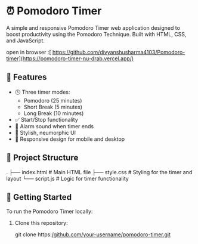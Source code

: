 # ⏰ Pomodoro Timer

A simple and responsive Pomodoro Timer web application designed to boost productivity using the Pomodoro Technique. Built with HTML, CSS, and JavaScript.

open in browser :[ https://github.com/divyanshusharma4103/Pomodoro-timer](https://pomodoro-timer-nu-drab.vercel.app/)
## 🌟 Features

- 🕒 Three timer modes:
  - Pomodoro (25 minutes)
  - Short Break (5 minutes)
  - Long Break (10 minutes)
- ✅ Start/Stop functionality
- 🔔 Alarm sound when timer ends
- 🎨 Stylish, neumorphic UI
- 📱 Responsive design for mobile and desktop

## 📁 Project Structure

.
├── index.html # Main HTML file
├── style.css # Styling for the timer and layout
└── script.js # Logic for timer functionality



## 🚀 Getting Started

To run the Pomodoro Timer locally:

1. Clone this repository:

   git clone https:[/github.com/your-username/pomodoro-timer.git](https://github.com/divyanshusharma4103/Pomodoro-timer)

